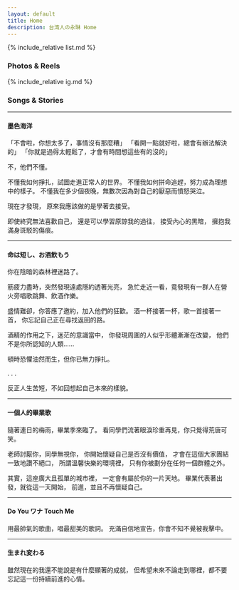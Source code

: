 ```yaml
---
layout: default
title: Home
description: 台湾人の永琳 Home
---
```


{% include_relative list.md %}

### Photos & Reels

{% include_relative ig.md %}

### Songs & Stories

---
#### 墨色海洋

「不會啦，你想太多了，事情沒有那麼糟」
「看開一點就好啦，總會有辦法解決的」
「你就是過得太輕鬆了，才會有時間想這些有的沒的」

不，他們不懂。

不懂我如何掙扎，試圖走進正常人的世界。
不懂我如何拼命追趕，努力成為理想中的樣子。
不懂我在多少個夜晚，無數次因為對自己的厭惡而憤怒哭泣。

現在才發現，
原來我應該做的是學著去接受。

即使終究無法喜歡自己，
還是可以學習原諒我的過往，
接受內心的黑暗，
擁抱我滿身斑駁的傷痕。

---
#### 命は短し、お酒飲もう

你在陰暗的森林裡迷路了。


筋疲力盡時，突然發現遠處隱約透著光亮，
急忙走近一看，竟發現有一群人在營火旁唱歌跳舞、飲酒作樂。


盛情難卻，你答應了邀約，加入他們的狂歡。
酒一杯接著一杯，歌一首接著一首，
你忘記自己正在尋找返回的路。


酒精的作用之下，迷茫的意識當中，
你發現周圍的人似乎形體漸漸在改變，
他們不是你所認知的人類……


頓時恐懼油然而生，但你已無力掙扎。


.
.
.


反正人生苦短，不如回想起自己本來的樣貌。

---
#### 一個人的畢業歌

隨著連日的梅雨，畢業季來臨了。
看同學們流著眼淚珍重再見，你只覺得荒唐可笑。


老師討厭你，同學無視你，
你開始懷疑自己是否沒有價值，
才會在這個大家團結一致地讚不絕口，
所謂溫馨快樂的環境裡，
只有你被劃分在任何一個群體之外。


其實，這座廣大且孤單的城市裡，
一定會有屬於你的一片天地。
畢業代表著出發，就從這一天開始，
前進，並且不再懷疑自己。

---
#### Do You ワナ Touch Me

用最帥氣的歌曲，唱最甜美的歌詞。
充滿自信地宣告，你會不知不覺被我擊中。

---
#### 生まれ変わる

雖然現在的我還不能說是有什麼顯著的成就，
但希望未來不論走到哪裡，都不要忘記這一份持續前進的心情。
